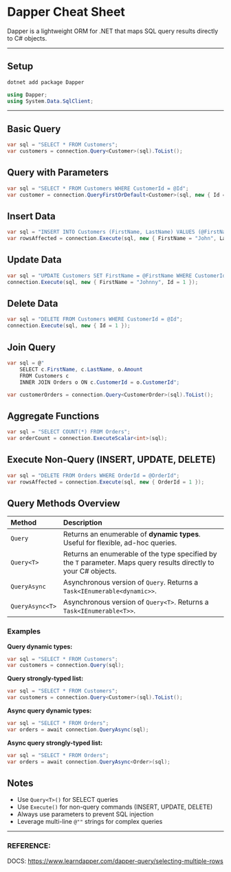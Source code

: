 # Dapper Cheat Sheet

Dapper is a lightweight ORM for .NET that maps SQL query results directly to C# objects.

---

## Setup

```bash
dotnet add package Dapper
```

```csharp
using Dapper;
using System.Data.SqlClient;
```

---

## Basic Query

```csharp
var sql = "SELECT * FROM Customers";
var customers = connection.Query<Customer>(sql).ToList();
```

## Query with Parameters

```csharp
var sql = "SELECT * FROM Customers WHERE CustomerId = @Id";
var customer = connection.QueryFirstOrDefault<Customer>(sql, new { Id = 1 });
```

## Insert Data

```csharp
var sql = "INSERT INTO Customers (FirstName, LastName) VALUES (@FirstName, @LastName)";
var rowsAffected = connection.Execute(sql, new { FirstName = "John", LastName = "Doe" });
```

## Update Data

```csharp
var sql = "UPDATE Customers SET FirstName = @FirstName WHERE CustomerId = @Id";
connection.Execute(sql, new { FirstName = "Johnny", Id = 1 });
```

## Delete Data

```csharp
var sql = "DELETE FROM Customers WHERE CustomerId = @Id";
connection.Execute(sql, new { Id = 1 });
```

## Join Query

```csharp
var sql = @"
    SELECT c.FirstName, c.LastName, o.Amount
    FROM Customers c
    INNER JOIN Orders o ON c.CustomerId = o.CustomerId";

var customerOrders = connection.Query<CustomerOrder>(sql).ToList();
```

## Aggregate Functions

```csharp
var sql = "SELECT COUNT(*) FROM Orders";
var orderCount = connection.ExecuteScalar<int>(sql);
```

## Execute Non-Query (INSERT, UPDATE, DELETE)

```csharp
var sql = "DELETE FROM Orders WHERE OrderId = @OrderId";
var rowsAffected = connection.Execute(sql, new { OrderId = 1 });
```

## Query Methods Overview

| Method          | Description                                                                                                       |
| :-------------- | :---------------------------------------------------------------------------------------------------------------- |
| `Query`         | Returns an enumerable of **dynamic types**. Useful for flexible, ad-hoc queries.                                  |
| `Query<T>`      | Returns an enumerable of the type specified by the `T` parameter. Maps query results directly to your C# objects. |
| `QueryAsync`    | Asynchronous version of `Query`. Returns a `Task<IEnumerable<dynamic>>`.                                          |
| `QueryAsync<T>` | Asynchronous version of `Query<T>`. Returns a `Task<IEnumerable<T>>`.                                             |

### Examples

**Query dynamic types:**

```csharp
var sql = "SELECT * FROM Customers";
var customers = connection.Query(sql);
```

**Query strongly-typed list:**

```csharp
var sql = "SELECT * FROM Customers";
var customers = connection.Query<Customer>(sql).ToList();
```

**Async query dynamic types:**

```csharp
var sql = "SELECT * FROM Orders";
var orders = await connection.QueryAsync(sql);
```

**Async query strongly-typed list:**

```csharp
var sql = "SELECT * FROM Orders";
var orders = await connection.QueryAsync<Order>(sql);
```

## Notes

- Use `Query<T>()` for SELECT queries
- Use `Execute()` for non-query commands (INSERT, UPDATE, DELETE)
- Always use parameters to prevent SQL injection
- Leverage multi-line `@""` strings for complex queries

---

### REFERENCE:

DOCS: https://www.learndapper.com/dapper-query/selecting-multiple-rows
